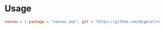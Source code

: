 # Usage

```toml
nannou = { package = "nannou_oop", git = "https://github.com/Nigecat/nannou-oop" }
```
